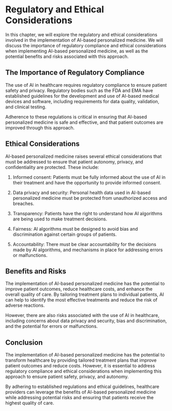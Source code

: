 Regulatory and Ethical Considerations
================================================================================================

In this chapter, we will explore the regulatory and ethical considerations involved in the implementation of AI-based personalized medicine. We will discuss the importance of regulatory compliance and ethical considerations when implementing AI-based personalized medicine, as well as the potential benefits and risks associated with this approach.

The Importance of Regulatory Compliance
---------------------------------------

The use of AI in healthcare requires regulatory compliance to ensure patient safety and privacy. Regulatory bodies such as the FDA and EMA have established guidelines for the development and use of AI-based medical devices and software, including requirements for data quality, validation, and clinical testing.

Adherence to these regulations is critical in ensuring that AI-based personalized medicine is safe and effective, and that patient outcomes are improved through this approach.

Ethical Considerations
----------------------

AI-based personalized medicine raises several ethical considerations that must be addressed to ensure that patient autonomy, privacy, and confidentiality are protected. These include:

1. Informed consent: Patients must be fully informed about the use of AI in their treatment and have the opportunity to provide informed consent.

2. Data privacy and security: Personal health data used in AI-based personalized medicine must be protected from unauthorized access and breaches.

3. Transparency: Patients have the right to understand how AI algorithms are being used to make treatment decisions.

4. Fairness: AI algorithms must be designed to avoid bias and discrimination against certain groups of patients.

5. Accountability: There must be clear accountability for the decisions made by AI algorithms, and mechanisms in place for addressing errors or malfunctions.

Benefits and Risks
------------------

The implementation of AI-based personalized medicine has the potential to improve patient outcomes, reduce healthcare costs, and enhance the overall quality of care. By tailoring treatment plans to individual patients, AI can help to identify the most effective treatments and reduce the risk of adverse reactions.

However, there are also risks associated with the use of AI in healthcare, including concerns about data privacy and security, bias and discrimination, and the potential for errors or malfunctions.

Conclusion
----------

The implementation of AI-based personalized medicine has the potential to transform healthcare by providing tailored treatment plans that improve patient outcomes and reduce costs. However, it is essential to address regulatory compliance and ethical considerations when implementing this approach to ensure patient safety, privacy, and autonomy.

By adhering to established regulations and ethical guidelines, healthcare providers can leverage the benefits of AI-based personalized medicine while addressing potential risks and ensuring that patients receive the highest quality of care.
